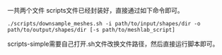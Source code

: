 一共两个文件
scripts文件已经封装好，直接通过如下命令即可。
```
./scripts/downsample_meshes.sh -i path/to/input/shapes/dir -o path/to/output/shapes/dir [-s path/to/meshlab_script]

```
scripts-simple需要自己打开.sh文件改换文件路径，然后直接运行脚本即可。